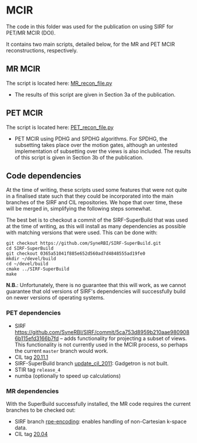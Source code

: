# MCIR

The code in this folder was used for the publication on using SIRF for PET/MR MCIR (DOI).

It contains two main scripts, detailed below, for the MR and PET MCIR reconstructions, respectively.

## MR MCIR
The script is located here: [MR\_recon\_file.py](./path_to_MR_recon.py)

- The results of this script are given in Section 3a of the publication.

## PET MCIR
The script is located here: [PET\_recon\_file.py](./PET_recon_file.py)

- PET MCIR using PDHG and SPDHG algorithms. For SPDHG, the subsetting takes place over the motion gates, although an untested implementation of subsetting over the views is also included. The results of this script is given in Section 3b of the publication.

## Code dependencies

At the time of writing, these scripts used some features that were not quite in a finalised state such that they could be incorporated into the main branches of the SIRF and CIL repositories. We hope that over time, these will be merged in, simplifying the following steps somewhat.

The best bet is to checkout a commit of the SIRF-SuperBuild that was used at the time of writing, as this will install as many dependencies as possible with matching versions that were used. This can be done with:

```
git checkout https://github.com/SyneRBI/SIRF-SuperBuild.git
cd SIRF-SuperBuild
git checkout 0365a51041f885e652d560ad7d4848555ad19fe0
mkdir ~/devel/build
cd ~/devel/build
cmake ../SIRF-SuperBuild
make
```

**N.B.**: Unfortunately, there is no guarantee that this will work, as we cannot guarantee that old versions of SIRF's dependencies will successfully build on newer versions of operating systems.


### PET dependencies

  - SIRF https://github.com/SyneRBI/SIRF/commit/5ca753d8959b210aae9809086b115efd3166b7fd – adds functionality for projecting a subset of views. This functionality is not currently used in the MCIR process, so perhaps the current `master` branch would work.
  - CIL tag [20.11.1](https://github.com/vais-ral/CCPi-Framework/releases/tag/v20.11.1) 
  - SIRF-SuperBuild branch [update\_cil\_2011](https://github.com/SyneRBI/SIRF-SuperBuild/tree/update_cil_2011): Gadgetron is not built.
  - STIR tag `release_4`
  - numba (optionally to speed up calculations)

### MR dependencies

With the SuperBuild successfully installed, the MR code requires the current branches to be checked out:

- SIRF branch [rpe-encoding](https://github.com/SyneRBI/SIRF/tree/rpe-encoding): enables handling of non-Cartesian k-space data.
- CIL tag [20.04](https://github.com/vais-ral/CCPi-Framework/releases/tag/v20.04)
